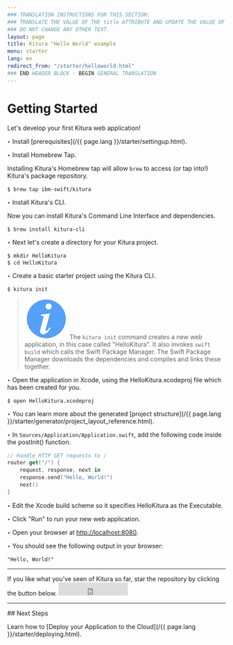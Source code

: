 ```yaml
---
### TRANSLATION INSTRUCTIONS FOR THIS SECTION:
### TRANSLATE THE VALUE OF THE title ATTRIBUTE AND UPDATE THE VALUE OF THE lang ATTRIBUTE.
### DO NOT CHANGE ANY OTHER TEXT.
layout: page
title: Kitura "Hello World" example
menu: starter
lang: en
redirect_from: "/starter/helloworld.html"
### END HEADER BLOCK - BEGIN GENERAL TRANSLATION
---
```


<div class="titleBlock">
	<h1>Getting Started</h1>
	<p>Let's develop your first Kitura web application!</p>
</div>

<span class="arrow">&#8227;</span> Install [prerequisites](/{{ page.lang }}/starter/settingup.html).

<span class="arrow">&#8227;</span> Install Homebrew Tap.

Installing Kitura's Homebrew tap will allow ```brew``` to access (or tap into!) Kitura's package repository.

```
$ brew tap ibm-swift/kitura
```

<span class="arrow">&#8227;</span> Install Kitura's CLI.

Now you can install Kitura's Command Line Interface and dependencies.

```
$ brew install kitura-cli
```

<span class="arrow">&#8227;</span> Next let's create a directory for your Kitura project.

```
$ mkdir HelloKitura
$ cd HelloKitura
```

<span class="arrow">&#8227;</span> Create a basic starter project using the Kitura CLI.

```
$ kitura init
```

> ![info] The ```kitura init``` command creates a new web application, in this case called "HelloKitura".
It also invokes ```swift build``` which calls the Swift Package Manager. The Swift Package Manager downloads
the dependencies and compiles and links these together.

<span class="arrow">&#8227;</span> Open the application in Xcode, using the HelloKitura.xcodeproj file which has been created for you.

```
$ open HelloKitura.xcodeproj
```

<span class="arrow">&#8227;</span> You can learn more about the generated [project structure](/{{ page.lang }}/starter/generator/project_layout_reference.html).

<span class="arrow">&#8227;</span> In `Sources/Application/Application.swift`, add the following code inside the postInit() function.

```swift
// Handle HTTP GET requests to /
router.get("/") {
    request, response, next in
    response.send("Hello, World!")
    next()
}
```

<span class="arrow">&#8227;</span> Edit the Xcode build scheme so it specifies HelloKitura as the Executable.

<span class="arrow">&#8227;</span> Click "Run" to run your new web application.

<span class="arrow">&#8227;</span> Open your browser at [http://localhost:8080](http://localhost:8080).

<span class="arrow">&#8227;</span> You should see the following output in your browser:

```
"Hello, World!"
```

<hr>
If you like what you've seen of Kitura so far, star the repository by clicking the button below.

<iframe src="https://ghbtns.com/github-btn.html?user=IBM-Swift&repo=Kitura&type=star&count=true&size=large" frameborder="0" scrolling="0" width="160px" height="30px"></iframe>

<hr>
## Next Steps

Learn how to [Deploy your Application to the Cloud](/{{ page.lang }}/starter/deploying.html).

[info]: ../../assets/info-blue.png
[tip]: ../../assets/lightbulb-yellow.png
[warning]: ../../assets/warning-red.png
